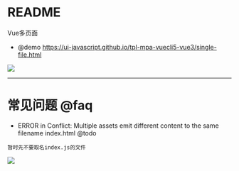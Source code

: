 # README

Vue多页面

- @demo https://ui-javascript.github.io/tpl-mpa-vuecli5-vue3/single-file.html

![](https://luo0412.oss-cn-hangzhou.aliyuncs.com/1647952253742-hDMCwm8BFyrw.png)

---

# 常见问题 @faq

- ERROR in Conflict: Multiple assets emit different content to the same filename index.html @todo

```
暂时先不要取名index.js的文件
```

![](https://luo0412.oss-cn-hangzhou.aliyuncs.com/1647952388493-mTd6KbaNPab6.png)


